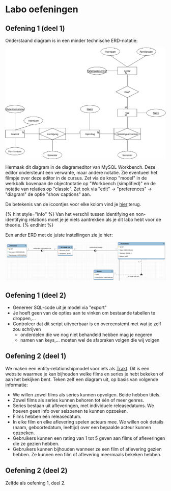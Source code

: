 # Labo oefeningen

## Oefening 1 \(deel 1\)

Onderstaand diagram is in een minder technische ERD-notatie:

![diagram hogeschool](../../.gitbook/assets/hogeschool.png)

Hermaak dit diagram in de diagrameditor van MySQL Workbench. Deze editor ondersteunt een verwante, maar andere notatie. Zie eventueel het filmpje over deze editor in de cursus. Zet via de knop "model" in de werkbalk bovenaan de objectnotatie op "Workbench \(simplified\)" en de notatie van relaties op "classic". Zet ook via "edit" → "preferences" → "diagram" de optie "show captions" aan.

De betekenis van de icoontjes voor elke kolom vind je [hier](https://stackoverflow.com/questions/10778561/what-do-the-mysql-workbench-column-icons-mean) terug.

{% hint style="info" %}
Van het verschil tussen identifying en non-identifying relations moet je je niets aantrekken als je dit labo hebt voor de theorie.
{% endhint %}

Een ander ERD met de juiste instellingen zie je hier:

![voorbeeld ERD](../../.gitbook/assets/workbench-erd.png)

## Oefening 1 \(deel 2\)

* Genereer SQL-code uit je model via "export"
* Je hoeft geen van de opties aan te vinken om bestaande tabellen te droppen,...
* Controleer dat dit script uitvoerbaar is en overeenstemt met wat je zelf zou schrijven
  * onderdelen die we nog niet behandeld hebben mag je negeren
  * namen van keys,... moeten wel de afspraken volgen die wij volgen

## Oefening 2 \(deel 1\)

We maken een entity-relationshipmodel voor iets als [Trakt](https://trakt.tv/). Dit is een website waarmee je kan bijhouden welke films en series je hebt bekeken of aan het bekijken bent. Teken zelf een diagram uit, op basis van volgende informatie:

* We willen zowel films als series kunnen opvolgen. Beide hebben titels.
* Zowel films als series kunnen behoren tot één of meer genres.
* Series bestaan uit afleveringen, met individuele releasedatums. We hoeven geen info over seizoenen te kunnen opzoeken.
* Films hebben één releasedatum.
* In elke film en elke aflevering spelen acteurs mee. We willen ook details \(naam, geboortedatum, leeftijd\) over een bepaalde acteur kunnen opzoeken.
* Gebruikers kunnen een rating van 1 tot 5 geven aan films of afleveringen die ze gezien hebben.
* Gebruikers kunnen bijhouden wanneer ze een film of aflevering gezien hebben. Ze kunnen een film of aflevering meermaals bekeken hebben.

## Oefening 2 \(deel 2\)

Zelfde als oefening 1, deel 2.

